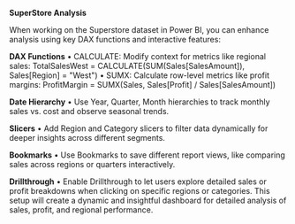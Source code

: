 **SuperStore Analysis**

When working on the Superstore dataset in Power BI, you can enhance analysis using key DAX functions and interactive features:

**DAX Functions**
•	CALCULATE: Modify context for metrics like regional sales:
TotalSalesWest = CALCULATE(SUM(Sales[SalesAmount]), Sales[Region] = "West")
•	SUMX: Calculate row-level metrics like profit margins:
ProfitMargin = SUMX(Sales, Sales[Profit] / Sales[SalesAmount])

**Date Hierarchy**
•	Use Year, Quarter, Month hierarchies to track monthly sales vs. cost and observe seasonal trends.

**Slicers**
•	Add Region and Category slicers to filter data dynamically for deeper insights across different segments.

**Bookmarks**
•	Use Bookmarks to save different report views, like comparing sales across regions or quarters interactively.

**Drillthrough**
•	Enable Drillthrough to let users explore detailed sales or profit breakdowns when clicking on specific regions or categories.
This setup will create a dynamic and insightful dashboard for detailed analysis of sales, profit, and regional performance.
